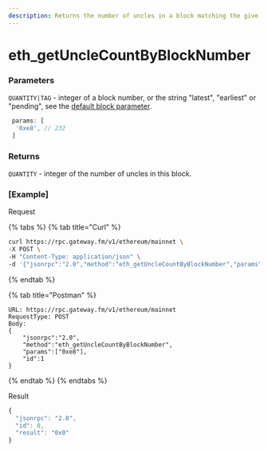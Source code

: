```yaml
---
description: Returns the number of uncles in a block matching the give block number.
---
```


# eth\_getUncleCountByBlockNumber

### Parameters

`QUANTITY|TAG` - integer of a block number, or the string "latest", "earliest" or "pending", see the [default block parameter](https://eth.wiki/json-rpc/API#the-default-block-parameter).

```javascript
 params: [ 
  '0xe8', // 232 
 ]
```

### Returns

`QUANTITY` - integer of the number of uncles in this block.

### [Example]
Request

{% tabs %}
{% tab title="Curl" %}
```bash
curl https://rpc.gateway.fm/v1/ethereum/mainnet \
-X POST \
-H "Content-Type: application/json" \
-d '{"jsonrpc":"2.0","method":"eth_getUncleCountByBlockNumber","params":["0xe8"],"id":1}'
```
{% endtab %}

{% tab title="Postman" %}
```http
URL: https://rpc.gateway.fm/v1/ethereum/mainnet
RequestType: POST
Body: 
{
    "jsonrpc":"2.0",
    "method":"eth_getUncleCountByBlockNumber",
    "params":["0xe8"],
    "id":1
}
```
{% endtab %}
{% endtabs %}

Result

```javascript
{
  "jsonrpc": "2.0",
  "id": 0,
  "result": "0x0"
}
```

## 

